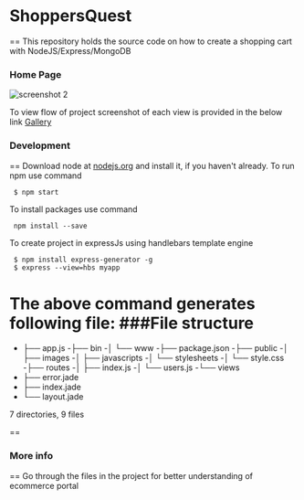 # ShoppersQuest
==
This repository holds the source code on how to create a shopping cart with NodeJS/Express/MongoDB

### Home Page
![screenshot 2](https://cloud.githubusercontent.com/assets/23045744/22209687/6fba1968-e1ad-11e6-9587-0a82fc12d437.png)

To view flow of project screenshot of each view is provided in the below link
[Gallery](https://github.com/shruthi-panjala/ShoppersQuest/issues/1)

### Development
==
Download node at [nodejs.org](https://nodejs.org/en/) and install it, if you haven't already.
To run npm use command

     $ npm start

To install packages use command

     npm install --save

To create project in expressJs using handlebars template engine

     $ npm install express-generator -g
     $ express --view=hbs myapp

The above command generates following file:
###File structure
==

 - ├── app.js
 -├── bin
  -│   └── www
 -├── package.json
 -├── public
 -│   ├── images
 -│   ├── javascripts
 -│   └── stylesheets
 -│       └── style.css
 -├── routes
 -│   ├── index.js
 -│   └── users.js
 -└── views
  -   ├── error.jade
   - ├── index.jade
   - └── layout.jade

7 directories, 9 files

==
### More info
==
Go through the files in the project for better understanding of ecommerce portal
